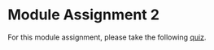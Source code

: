 # Module Assignment 2

For this module assignment, please take the following [quiz](https://lms.noroff.no/mod/quiz/view.php?id=38350).
